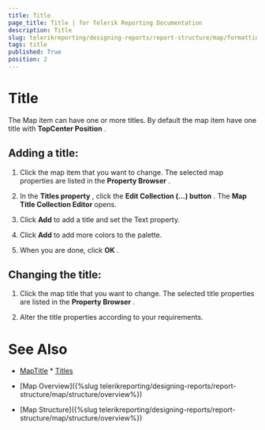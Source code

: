 ```yaml
---
title: Title
page_title: Title | for Telerik Reporting Documentation
description: Title
slug: telerikreporting/designing-reports/report-structure/map/formatting-a-map/title
tags: title
published: True
position: 2
---
```


# Title



The Map item can have one or more titles.         By default the map item have one title with __TopCenter Position__ .       

## Adding a title:

1. Click the map item that you want to change.    The selected map properties are listed in the __Property Browser__ .             

1. In the __Titles property__ , click the __Edit Collection (…) button__ .               The __Map Title Collection Editor__  opens.             

1. Click __Add__  to add a title and set the Text property.             

1. Click __Add__  to add more colors to the palette.             

1. When you are done, click __OK__ .             

## Changing the title:

1. Click the map title that you want to change.    The selected title properties are listed in the __Property Browser__ .             

1. Alter the title properties according to your requirements.             

# See Also
 * [MapTitle](/reporting/api/Telerik.Reporting.MapTitle)  * [Titles](/reporting/api/Telerik.Reporting.Map#Telerik_Reporting_Map_Titles) 

 * [Map Overview]({%slug telerikreporting/designing-reports/report-structure/map/structure/overview%})

 * [Map Structure]({%slug telerikreporting/designing-reports/report-structure/map/structure/overview%})
